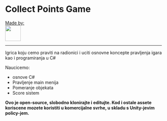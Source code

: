 # Collect Points Game 

<a href="https://github.com/nikolap99">Made by:<span><br/><img src="https://avatars1.githubusercontent.com/u/19334965?v=3&u=1ba29fcf50d67fbf8b0f10ca4f3531ed2422dd6c&s=400" width="50" height="50" /></span></a><hr/>

Igrica koju cemo praviti na radionici i uciti osnovne koncepte pravljenja igara kao i programiranja u C#

Naucicemo:
  - osnove C#
  - Pravljenje main menija
  - Pomeranje objekata
  - Score sistem

  **Ovo je open-source, slobodno klonirajte i editujte. Kod i ostale assete koriscene mozete koristiti u komercijalne svrhe, u skladu s Unity-jevim policy-jem.**
